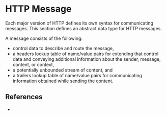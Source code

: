 # HTTP Message

Each major version of HTTP defines its own syntax for communicating messages. This section defines an abstract data type for HTTP messages.

A message consists of the following:

- control data to describe and route the message,
- a headers lookup table of name/value pairs for extending that control data and conveying additional information about the sender, message, content, or context,
- a potentially unbounded stream of content, and
- a trailers lookup table of name/value pairs for communicating information obtained while sending the content.

## References

- 